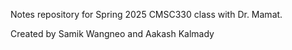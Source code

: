 Notes repository for Spring 2025 CMSC330 class with Dr. Mamat.

Created by Samik Wangneo and Aakash Kalmady
